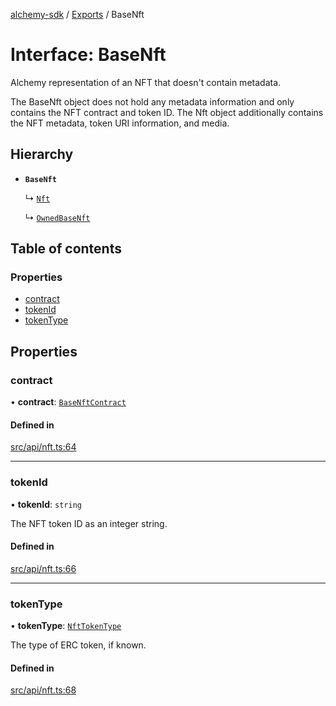 [alchemy-sdk](../README.md) / [Exports](../modules.md) / BaseNft

# Interface: BaseNft

Alchemy representation of an NFT that doesn't contain metadata.

The BaseNft object does not hold any metadata information and only contains
the NFT contract and token ID. The Nft object additionally contains the NFT
metadata, token URI information, and media.

## Hierarchy

- **`BaseNft`**

  ↳ [`Nft`](Nft.md)

  ↳ [`OwnedBaseNft`](OwnedBaseNft.md)

## Table of contents

### Properties

- [contract](BaseNft.md#contract)
- [tokenId](BaseNft.md#tokenid)
- [tokenType](BaseNft.md#tokentype)

## Properties

### contract

• **contract**: [`BaseNftContract`](BaseNftContract.md)

#### Defined in

[src/api/nft.ts:64](https://github.com/alchemyplatform/alchemy-sdk-js/blob/5992f68/src/api/nft.ts#L64)

___

### tokenId

• **tokenId**: `string`

The NFT token ID as an integer string.

#### Defined in

[src/api/nft.ts:66](https://github.com/alchemyplatform/alchemy-sdk-js/blob/5992f68/src/api/nft.ts#L66)

___

### tokenType

• **tokenType**: [`NftTokenType`](../enums/NftTokenType.md)

The type of ERC token, if known.

#### Defined in

[src/api/nft.ts:68](https://github.com/alchemyplatform/alchemy-sdk-js/blob/5992f68/src/api/nft.ts#L68)
